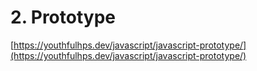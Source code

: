 # 2. Prototype

[https://youthfulhps.dev/javascript/javascript-prototype/](https://youthfulhps.dev/javascript/javascript-prototype/)
